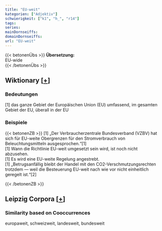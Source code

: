 ```yaml
---
title: "EU-weit"
kategorien: ["Adjektiv"]
schwierigkeit: ["k1", "h_", "r14"]
tags:
series:
mainDornseiffs:
domainDornseiffs:
url: "EU-weit"
---
```


{{< betonenÜbs >}}
**Übersetzung:**  
EU-wide  
{{< /betonenÜbs >}}

## Wiktionary [[+](https://de.wiktionary.org/wiki/EU-weit)]

### Bedeutungen
[1] das ganze Gebiet der Europäischen Union (EU) umfassend, im gesamten Gebiet der EU, überall in der EU  

### Beispiele
{{< betonenZB >}}
[1] „Der Verbraucherzentrale Bundesverband (VZBV) hat sich für EU-weite Obergrenzen für den Stromverbrauch von Beleuchtungsmitteln ausgesprochen.“[1]  
[1] Wann die Richtlinie EU-weit umgesetzt sein wird, ist noch nicht abzusehen.  
[1] Es wird eine EU-weite Regelung angestrebt.  
[1] „Betrugsanfällig bleibt der Handel mit den CO2-Verschmutzungsrechten trotzdem — weil die Besteuerung EU-weit nach wie vor nicht einheitlich geregelt ist.“[2]  

{{< /betonenZB >}}

## Leipzig Corpora [[+](https://corpora.uni-leipzig.de/en/res?word=EU-weit&corpusId=deu_newscrawl-public_2018)]


### Similarity based on Cooccurrences
europaweit, schweizweit, landesweit, bundesweit

